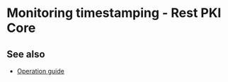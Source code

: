 ﻿# Monitoring timestamping - Rest PKI Core

<!-- link to version in Portuguese -->
<div data-alt-locales="pt-br"></div>

## See also

* [Operation guide](index.md)

